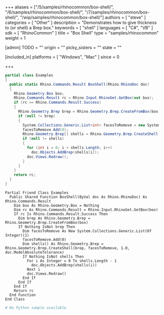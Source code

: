 +++
aliases = ["/5/samples/rhinocommon/box-shell/", "/6/samples/rhinocommon/box-shell/", "/7/samples/rhinocommon/box-shell/", "/wip/samples/rhinocommon/box-shell/"]
authors = [ "steve" ]
categories = [ "Other" ]
description = "Demonstrates how to give thickness to (or shell) a Brep box."
keywords = [ "shell" ]
languages = [ "C#", "VB" ]
sdk = [ "RhinoCommon" ]
title = "Box Shell"
type = "samples/rhinocommon"
weight = 1

[admin]
TODO = ""
origin = ""
picky_sisters = ""
state = ""

[included_in]
platforms = [ "Windows", "Mac" ]
since = 0

+++

<div class="codetab-content" id="cs">

```cs
partial class Examples
{
  public static Rhino.Commands.Result BoxShell(Rhino.RhinoDoc doc)
  {
    Rhino.Geometry.Box box;
    Rhino.Commands.Result rc = Rhino.Input.RhinoGet.GetBox(out box);
    if (rc == Rhino.Commands.Result.Success)
    {
      Rhino.Geometry.Brep brep = Rhino.Geometry.Brep.CreateFromBox(box);
      if (null != brep)
      {
        System.Collections.Generic.List<int> facesToRemove = new System.Collections.Generic.List<int>(1);
        facesToRemove.Add(0);
        Rhino.Geometry.Brep[] shells = Rhino.Geometry.Brep.CreateShell(brep, facesToRemove, 1.0, doc.ModelAbsoluteTolerance);
        if (null != shells)
        {
          for (int i = 0; i < shells.Length; i++)
            doc.Objects.AddBrep(shells[i]);
          doc.Views.Redraw();
        }
      }
    }
    return rc;
  }
}
```

</div>


<div class="codetab-content" id="vb">

```vbnet
Partial Friend Class Examples
  Public Shared Function BoxShell(ByVal doc As Rhino.RhinoDoc) As Rhino.Commands.Result
	Dim box As Rhino.Geometry.Box = Nothing
	Dim rc As Rhino.Commands.Result = Rhino.Input.RhinoGet.GetBox(box)
	If rc Is Rhino.Commands.Result.Success Then
	  Dim brep As Rhino.Geometry.Brep = Rhino.Geometry.Brep.CreateFromBox(box)
	  If Nothing IsNot brep Then
		Dim facesToRemove As New System.Collections.Generic.List(Of Integer)(1)
		facesToRemove.Add(0)
		Dim shells() As Rhino.Geometry.Brep = Rhino.Geometry.Brep.CreateShell(brep, facesToRemove, 1.0, doc.ModelAbsoluteTolerance)
		If Nothing IsNot shells Then
		  For i As Integer = 0 To shells.Length - 1
			doc.Objects.AddBrep(shells(i))
		  Next i
		  doc.Views.Redraw()
		End If
	  End If
	End If
	Return rc
  End Function
End Class
```

</div>


<div class="codetab-content" id="py">

```python
# No Python sample available
```

</div>

